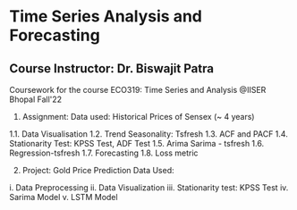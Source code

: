 # Time Series Analysis and Forecasting
## Course Instructor: Dr. Biswajit Patra

Coursework for the course ECO319: Time Series and Analysis @IISER Bhopal Fall'22

1. Assignment:
Data used: Historical Prices of Sensex (~ 4 years)

1.1. Data Visualisation
1.2. Trend Seasonality: Tsfresh
1.3. ACF and PACF
1.4. Stationarity Test: KPSS Test, ADF Test
1.5. Arima Sarima - tsfresh
1.6. Regression-tsfresh
1.7. Forecasting
1.8. Loss metric


2. Project: Gold Price Prediction
Data Used: 

i. Data Preprocessing
ii. Data Visualization
iii. Stationarity test: KPSS Test
iv. Sarima Model
v. LSTM Model
